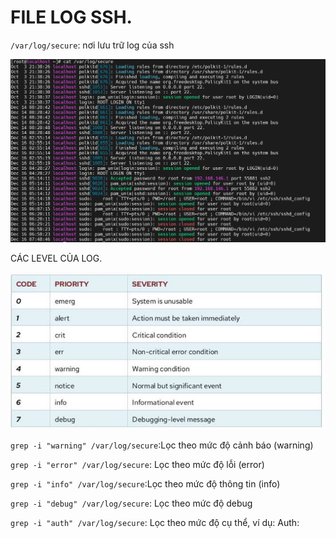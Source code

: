 # FILE LOG SSH.

`/var/log/secure`: nơi lưu trữ log của ssh

![hinh ](../images/7.png)

CÁC LEVEL CỦA LOG.

![hinh ](../images/8.png)

`grep -i "warning" /var/log/secure`:Lọc theo mức độ cảnh báo (warning)

`grep -i "error" /var/log/secure`: Lọc theo mức độ lỗi (error)

`grep -i "info" /var/log/secure`:Lọc theo mức độ thông tin (info)

`grep -i "debug" /var/log/secure`: Lọc theo mức độ debug

`grep -i "auth" /var/log/secure`: Lọc theo mức độ cụ thể, ví dụ: Auth:






